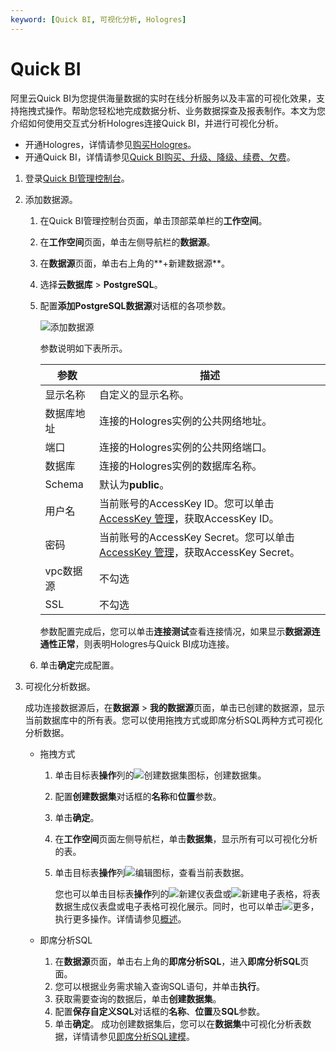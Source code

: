 ```yaml
---
keyword: [Quick BI, 可视化分析, Hologres]
---
```


# Quick BI

阿里云Quick BI为您提供海量数据的实时在线分析服务以及丰富的可视化效果，支持拖拽式操作。帮助您轻松地完成数据分析、业务数据探查及报表制作。本文为您介绍如何使用交互式分析Hologres连接Quick BI，并进行可视化分析。

-   开通Hologres，详情请参见[购买Hologres](/intl.zh-CN/准备工作/购买Hologres.md)。
-   开通Quick BI，详情请参见[Quick BI购买、升级、降级、续费、欠费]()。

1.  登录[Quick BI管理控制台](http://das.base.shuju.aliyun.com/console.htm?spm=a2c0j.8190895.737583.btn2.34f87d6a2MBlQ6)。

2.  添加数据源。

    1.  在Quick BI管理控制台页面，单击顶部菜单栏的**工作空间**。

    2.  在**工作空间**页面，单击左侧导航栏的**数据源**。

    3.  在**数据源**页面，单击右上角的**+新建数据源**。

    4.  选择**云数据库** \> **PostgreSQL**。

    1.  配置**添加PostgreSQL数据源**对话框的各项参数。

        ![添加数据源](https://static-aliyun-doc.oss-accelerate.aliyuncs.com/assets/img/zh-CN/4394147061/p167504.png)

        参数说明如下表所示。

        |参数|描述|
        |--|--|
        |显示名称|自定义的显示名称。|
        |数据库地址|连接的Hologres实例的公共网络地址。|
        |端口|连接的Hologres实例的公共网络端口。|
        |数据库|连接的Hologres实例的数据库名称。|
        |Schema|默认为**public**。|
        |用户名|当前账号的AccessKey ID。您可以单击[AccessKey 管理](https://usercenter.console.aliyun.com/?spm=5176.2020520153.nav-right.dak.3bcf415dCWGUBj#/manage/ak)，获取AccessKey ID。 |
        |密码|当前账号的AccessKey Secret。您可以单击[AccessKey 管理](https://usercenter.console.aliyun.com/?spm=5176.2020520153.nav-right.dak.3bcf415dCWGUBj#/manage/ak)，获取AccessKey Secret。 |
        |vpc数据源|不勾选|
        |SSL|不勾选|

        参数配置完成后，您可以单击**连接测试**查看连接情况，如果显示**数据源连通性正常**，则表明Hologres与Quick BI成功连接。

    2.  单击**确定**完成配置。

3.  可视化分析数据。

    成功连接数据源后，在**数据源** \> **我的数据源**页面，单击已创建的数据源，显示当前数据库中的所有表。您可以使用拖拽方式或即席分析SQL两种方式可视化分析数据。

    -   拖拽方式
        1.  单击目标表**操作**列的![创建数据集](https://static-aliyun-doc.oss-accelerate.aliyuncs.com/assets/img/zh-CN/3948430061/p167521.png)图标，创建数据集。
        2.  配置**创建数据集**对话框的**名称**和**位置**参数。
        3.  单击**确定**。
        4.  在**工作空间**页面左侧导航栏，单击**数据集**，显示所有可以可视化分析的表。
        5.  单击目标表**操作**列![编辑](https://static-aliyun-doc.oss-accelerate.aliyuncs.com/assets/img/zh-CN/3948430061/p167525.png)图标，查看当前表数据。

            您也可以单击目标表**操作**列的![新建仪表盘](https://static-aliyun-doc.oss-accelerate.aliyuncs.com/assets/img/zh-CN/4948430061/p167526.png)或![新建电子表格](https://static-aliyun-doc.oss-accelerate.aliyuncs.com/assets/img/zh-CN/4948430061/p167527.png)，将表数据生成仪表盘或电子表格可视化展示。同时，也可以单击![更多](https://static-aliyun-doc.oss-accelerate.aliyuncs.com/assets/img/zh-CN/4948430061/p167528.png)，执行更多操作。详情请参见[概述]()。

    -   即席分析SQL

        1.  在**数据源**页面，单击右上角的**即席分析SQL**，进入**即席分析SQL**页面。
        2.  您可以根据业务需求输入查询SQL语句，并单击**执行**。
        3.  获取需要查询的数据后，单击**创建数据集**。
        4.  配置**保存自定义SQL**对话框的**名称**、**位置**及**SQL**参数。
        5.  单击**确定**。
        成功创建数据集后，您可以在**数据集**中可视化分析表数据，详情请参见[即席分析SQL建模]()。


